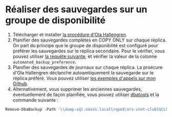 # Réaliser des sauvegardes sur un groupe de disponibilité

1. Télécharger et installer [la procédure d'Ola Hallengren](https://ola.hallengren.com/sql-server-backup.html).
2. Planifier des sauvegardes complètes en COPY ONLY sur chaque réplica. On part du principe que le groupe de disponibilité est configuré pour préférer les sauvegardes sur le réplica secondaire.
   Pour le vérifier, vous pouvez utiliser [la requête suivante](https://github.com/rudi-bruchez/tsql-scripts/blob/main/hadr/availability-groups.sql), et vérifier la valeur de la colonne `automated_backup_preference`.
3. Planifier des sauvegardes de journaux sur chaque réplica. La proécure d'Ola Hallengren déclanche autoamtiquement la sauvegarde sur le réplica préféré.
   Vous pouvez utiliser [les exemples d'appels sur mon Github](https://github.com/rudi-bruchez/tsql-scripts/blob/main/database-administration/dba-database/012.ola-backups-ag.sql).
4. Alternativement, vous supprimer les anciennes sauvegardes, éventuellement de façon planifiée, vous pouvez utiliser [dbatools](https://dbatools.io/download/) et la commande suivante :

```powershell
Remove-DbaBackup -Path '\\dump-sql.naxos.local\repo$\srv-cnet-clu01$CLUSTER-SQL-AG\Century_21\' -BackupFileExtension bak -RetentionPeriod 48h
```
